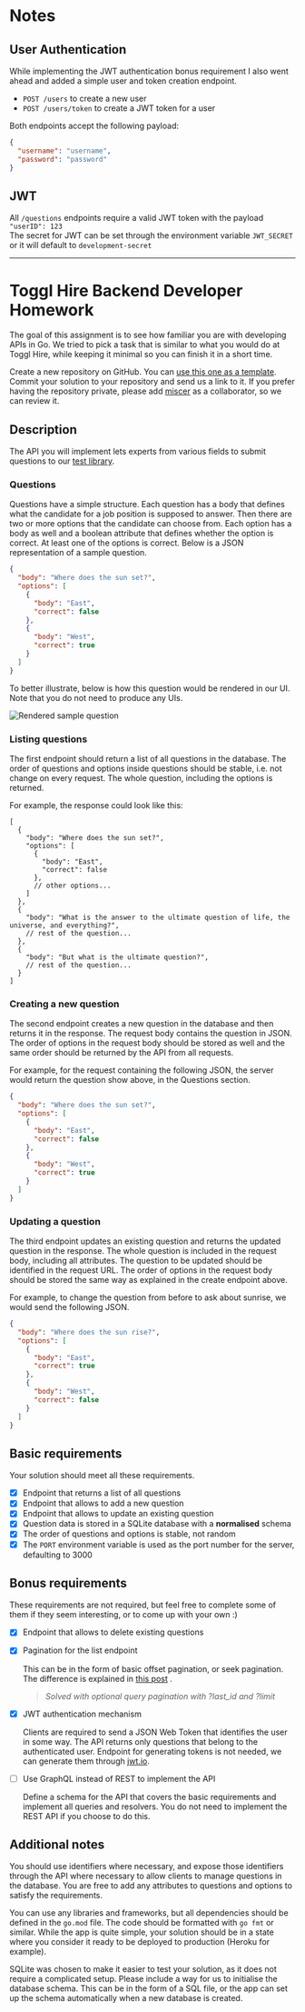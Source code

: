 # Notes

## User Authentication

While implementing the JWT authentication bonus requirement I also went ahead and added a simple user and token creation
endpoint.

- `POST /users` to create a new user
- `POST /users/token` to create a JWT token for a user

Both endpoints accept the following payload:

```json
{
  "username": "username",
  "password": "password"
}
```

## JWT

All `/questions` endpoints require a valid JWT token with the payload `"userID": 123`    
The secret for JWT can be set through the environment variable `JWT_SECRET` or it will default to `development-secret`


----

# Toggl Hire Backend Developer Homework

The goal of this assignment is to see how familiar you are with developing APIs in Go. We tried to pick a task that is
similar to what you would do at Toggl Hire, while keeping it minimal so you can finish it in a short time.

Create a new repository on GitHub. You
can [use this one as a template](https://github.com/togglhire/backend-homework/generate). Commit your solution to your
repository and send us a link to it. If you prefer having the repository private, please
add [miscer](https://github.com/miscer) as a collaborator, so we can review it.

## Description

The API you will implement lets experts from various fields to submit questions to
our [test library](https://support.hire.toggl.com/en/articles/4358773-toggl-hire-test-library).

### Questions

Questions have a simple structure. Each question has a body that defines what the candidate for a job position is
supposed to answer. Then there are two or more options that the candidate can choose from. Each option has a body as
well and a boolean attribute that defines whether the option is correct. At least one of the options is correct. Below
is a JSON representation of a sample question.

```json
{
  "body": "Where does the sun set?",
  "options": [
    {
      "body": "East",
      "correct": false
    },
    {
      "body": "West",
      "correct": true
    }
  ]
}
```

To better illustrate, below is how this question would be rendered in our UI. Note that you do not need to produce any
UIs.

![Rendered sample question](assets/sample-question.png)

### Listing questions

The first endpoint should return a list of all questions in the database. The order of questions and options inside
questions should be stable, i.e. not change on every request. The whole question, including the options is returned.

For example, the response could look like this:

```json5
[
  {
    "body": "Where does the sun set?",
    "options": [
      {
        "body": "East",
        "correct": false
      },
      // other options...
    ]
  },
  {
    "body": "What is the answer to the ultimate question of life, the universe, and everything?",
    // rest of the question...
  },
  {
    "body": "But what is the ultimate question?",
    // rest of the question...
  }
]
```

### Creating a new question

The second endpoint creates a new question in the database and then returns it in the response. The request body
contains the question in JSON. The order of options in the request body should be stored as well and the same order
should be returned by the API from all requests.

For example, for the request containing the following JSON, the server would return the question show above, in the
Questions section.

```json
{
  "body": "Where does the sun set?",
  "options": [
    {
      "body": "East",
      "correct": false
    },
    {
      "body": "West",
      "correct": true
    }
  ]
}
```

### Updating a question

The third endpoint updates an existing question and returns the updated question in the response. The whole question is
included in the request body, including all attributes. The question to be updated should be identified in the request
URL. The order of options in the request body should be stored the same way as explained in the create endpoint above.

For example, to change the question from before to ask about sunrise, we would send the following JSON.

```json
{
  "body": "Where does the sun rise?",
  "options": [
    {
      "body": "East",
      "correct": true
    },
    {
      "body": "West",
      "correct": false
    }
  ]
}
```

## Basic requirements

Your solution should meet all these requirements.

- [x] Endpoint that returns a list of all questions
- [x] Endpoint that allows to add a new question
- [x] Endpoint that allows to update an existing question
- [x] Question data is stored in a SQLite database with a **normalised** schema
- [x] The order of questions and options is stable, not random
- [x] The `PORT` environment variable is used as the port number for the server, defaulting to 3000

## Bonus requirements

These requirements are not required, but feel free to complete some of them if they seem interesting, or to come up with
your own :)

- [x] Endpoint that allows to delete existing questions
- [x] Pagination for the list endpoint

  This can be in the form of basic offset pagination, or seek pagination. The difference is explained
  in [this post](https://web.archive.org/web/20210205081113/https://taylorbrazelton.com/posts/2019/03/offset-vs-seek-pagination/)
  .
  > *Solved with optional query pagination with ?last_id and ?limit*
- [x] JWT authentication mechanism

  Clients are required to send a JSON Web Token that identifies the user in some way. The API returns only questions
  that belong to the authenticated user. Endpoint for generating tokens is not needed, we can generate them
  through [jwt.io](https://jwt.io/).

- [ ] Use GraphQL instead of REST to implement the API

  Define a schema for the API that covers the basic requirements and implement all queries and resolvers. You do not
  need to implement the REST API if you choose to do this.

## Additional notes

You should use identifiers where necessary, and expose those identifiers through the API where necessary to allow
clients to manage questions in the database. You are free to add any attributes to questions and options to satisfy the
requirements.

You can use any libraries and frameworks, but all dependencies should be defined in the `go.mod` file. The code should
be formatted with `go fmt` or similar. While the app is quite simple, your solution should be in a state where you
consider it ready to be deployed to production (Heroku for example).

SQLite was chosen to make it easier to test your solution, as it does not require a complicated setup. Please include a
way for us to initialise the database schema. This can be in the form of a SQL file, or the app can set up the schema
automatically when a new database is created.

